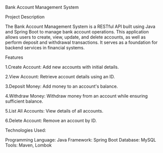 Bank Account Management System

Project Description

The Bank Account Management System is a RESTful API built using Java and Spring Boot to manage bank account operations.
This application allows users to create, view, update, and delete accounts, as well as perform deposit and withdrawal transactions. 
It serves as a foundation for backend services in financial systems.

Features

1.Create Account: Add new accounts with initial details.

2.View Account: Retrieve account details using an ID.

3.Deposit Money: Add money to an account's balance.

4.Withdraw Money: Withdraw money from an account while ensuring sufficient balance.

5.List All Accounts: View details of all accounts.

6.Delete Account: Remove an account by ID.

Technologies Used:

Programming Language: Java
Framework: Spring Boot
Database: MySQL
Tools: Maven, Lombok
